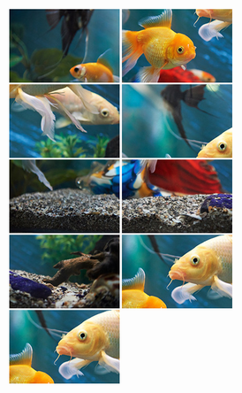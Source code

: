 <html lang="en">
<head>
<meta charset="UTF-8">
<meta name="viewport" content="width=device-width, initial-scale=1.0">
<title>Fish Puzzle</title>
<link rel="stylesheet" href="style.css">
</head>
<body>

<section class="puzzle-section">
<div class="grid-puzzle">
<img src="puzzle3_D.jpg" alt="Fish Puzzle Piece">
<img src="puzzle3_B.jpg" alt="Fish Puzzle Piece">
<img src="puzzle3_C.jpg" alt="Fish Puzzle Piece">
<img src="puzzle3_A.jpg" alt="Fish Puzzle Piece">
<img src="puzzle3_F.jpg" alt="Fish Puzzle Piece">
<img src="puzzle3_I.jpg" alt="Fish Puzzle Piece">
<img src="puzzle3_E.jpg" alt="Fish Puzzle Piece">
<img src="puzzle3_H.jpg" alt="Fish Puzzle Piece">
<img src="puzzle3_H.jpg" alt="wrong piece" class="hide">
</div>
</section>
